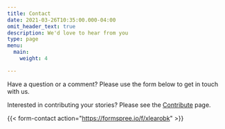 ```yaml
---
title: Contact
date: 2021-03-26T10:35:00.000-04:00
omit_header_text: true
description: We'd love to hear from you
type: page
menu:
  main:
    weight: 4

---
```

Have a question or a comment?  Please use the form below to get in touch with us.

Interested in contributing your stories?  Please see the [Contribute](/contribute) page.

{{< form-contact action="https://formspree.io/f/xlearobk"  >}}